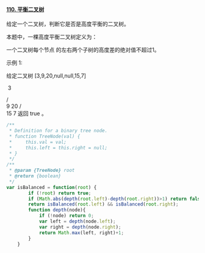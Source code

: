 #### [110. 平衡二叉树](https://leetcode-cn.com/problems/balanced-binary-tree/)

给定一个二叉树，判断它是否是高度平衡的二叉树。

本题中，一棵高度平衡二叉树定义为：

一个二叉树每个节点 的左右两个子树的高度差的绝对值不超过1。

示例 1:

给定二叉树 [3,9,20,null,null,15,7]

​	3

   / \
  9  20
    /  \
   15   7
返回 true 。







```javascript
/**
 * Definition for a binary tree node.
 * function TreeNode(val) {
 *     this.val = val;
 *     this.left = this.right = null;
 * }
 */
/**
 * @param {TreeNode} root
 * @return {boolean}
 */
var isBalanced = function(root) {
	    if (!root) return true;
	    if (Math.abs(depth(root.left)-depth(root.right))>1) return false; 
	    return isBalanced(root.left) && isBalanced(root.right);  
	    function depth(node){
	        if (!node) return 0;
	        var left = depth(node.left);
	        var right = depth(node.right);
	        return Math.max(left, right)+1;
	    }
	}
```


